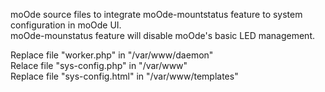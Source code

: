 moOde source files to integrate moOde-mountstatus feature to system configuration in moOde UI. \
moOde-mounstatus feature will disable moOde's basic LED management.

Replace file "worker.php" in "/var/www/daemon" \
Relace file "sys-config.php" in "/var/www" \
Replace file "sys-config.html" in "/var/www/templates"

